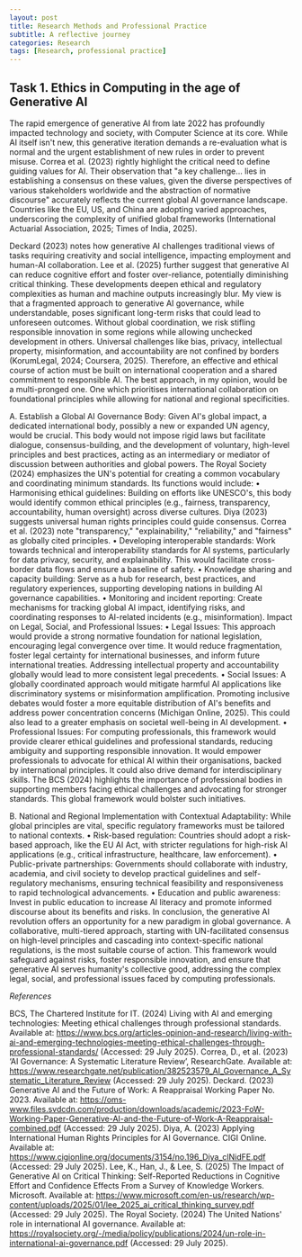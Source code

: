 ```yaml
---
layout: post
title: Research Methods and Professional Practice
subtitle: A reflective journey
categories: Research
tags: [Research, professional practice]
---
```


## Task 1. Ethics in Computing in the age of Generative AI 

The rapid emergence of generative AI from late 2022 has profoundly impacted technology and society, with Computer Science at its core. While AI itself isn't new, this generative iteration demands a re-evaluation what is normal and the urgent establishment of new rules in order to prevent misuse.
Correa et al. (2023) rightly highlight the critical need to define guiding values for AI. Their observation that "a key challenge... lies in establishing a consensus on these values, given the diverse perspectives of various stakeholders worldwide and the abstraction of normative discourse" accurately reflects the current global AI governance landscape. Countries like the EU, US, and China are adopting varied approaches, underscoring the complexity of unified global frameworks (International Actuarial Association, 2025; Times of India, 2025).

Deckard (2023) notes how generative AI challenges traditional views of tasks requiring creativity and social intelligence, impacting employment and human-AI collaboration. Lee et al. (2025) further suggest that generative AI can reduce cognitive effort and foster over-reliance, potentially diminishing critical thinking. These developments deepen ethical and regulatory complexities as human and machine outputs increasingly blur.
My view is that a fragmented approach to generative AI governance, while understandable, poses significant long-term risks that could lead to unforeseen outcomes. Without global coordination, we risk stifling responsible innovation in some regions while allowing unchecked development in others. Universal challenges like bias, privacy, intellectual property, misinformation, and accountability are not confined by borders (KorumLegal, 2024; Coursera, 2025). Therefore, an effective and ethical course of action must be built on international cooperation and a shared commitment to responsible AI.
The best approach, in my opinion, would be a multi-pronged one. One which prioritises international collaboration on foundational principles while allowing for national and regional specificities.

A. Establish a Global AI Governance Body: Given AI's global impact, a dedicated international body, possibly a new or expanded UN agency, would be crucial. This body would not impose rigid laws but facilitate dialogue, consensus-building, and the development of voluntary, high-level principles and best practices, acting as an intermediary or mediator of discussion between authorities and global powers. The Royal Society (2024) emphasizes the UN's potential for creating a common vocabulary and coordinating minimum standards. Its functions would include:
•	Harmonising ethical guidelines: Building on efforts like UNESCO's, this body would identify common ethical principles (e.g., fairness, transparency, accountability, human oversight) across diverse cultures. Diya (2023) suggests universal human rights principles could guide consensus. Correa et al. (2023) note "transparency," "explainability," "reliability," and "fairness" as globally cited principles.
•	Developing interoperable standards: Work towards technical and interoperability standards for AI systems, particularly for data privacy, security, and explainability. This would facilitate cross-border data flows and ensure a baseline of safety.
•	Knowledge sharing and capacity building: Serve as a hub for research, best practices, and regulatory experiences, supporting developing nations in building AI governance capabilities.
•	Monitoring and incident reporting: Create mechanisms for tracking global AI impact, identifying risks, and coordinating responses to AI-related incidents (e.g., misinformation).
Impact on Legal, Social, and Professional Issues:
•	Legal Issues: This approach would provide a strong normative foundation for national legislation, encouraging legal convergence over time. It would reduce fragmentation, foster legal certainty for international businesses, and inform future international treaties. Addressing intellectual property and accountability globally would lead to more consistent legal precedents.
•	Social Issues: A globally coordinated approach would mitigate harmful AI applications like discriminatory systems or misinformation amplification. Promoting inclusive debates would foster a more equitable distribution of AI's benefits and address power concentration concerns (Michigan Online, 2025). This could also lead to a greater emphasis on societal well-being in AI development.
•	Professional Issues: For computing professionals, this framework would provide clearer ethical guidelines and professional standards, reducing ambiguity and supporting responsible innovation. It would empower professionals to advocate for ethical AI within their organisations, backed by international principles. It could also drive demand for interdisciplinary skills. The BCS (2024) highlights the importance of professional bodies in supporting members facing ethical challenges and advocating for stronger standards. This global framework would bolster such initiatives.

B. National and Regional Implementation with Contextual Adaptability: While global principles are vital, specific regulatory frameworks must be tailored to national contexts.
•	Risk-based regulation: Countries should adopt a risk-based approach, like the EU AI Act, with stricter regulations for high-risk AI applications (e.g., critical infrastructure, healthcare, law enforcement).
•	Public-private partnerships: Governments should collaborate with industry, academia, and civil society to develop practical guidelines and self-regulatory mechanisms, ensuring technical feasibility and responsiveness to rapid technological advancements.
•	Education and public awareness: Invest in public education to increase AI literacy and promote informed discourse about its benefits and risks.
In conclusion, the generative AI revolution offers an opportunity for a new paradigm in global governance. A collaborative, multi-tiered approach, starting with UN-facilitated consensus on high-level principles and cascading into context-specific national regulations, is the most suitable course of action. This framework would safeguard against risks, foster responsible innovation, and ensure that generative AI serves humanity's collective good, addressing the complex legal, social, and professional issues faced by computing professionals.

*References*

BCS, The Chartered Institute for IT. (2024) Living with AI and emerging technologies: Meeting ethical challenges through professional standards. Available at: https://www.bcs.org/articles-opinion-and-research/living-with-ai-and-emerging-technologies-meeting-ethical-challenges-through-professional-standards/ (Accessed: 29 July 2025).
Correa, D., et al. (2023) ‘AI Governance: A Systematic Literature Review’, ResearchGate. Available at: https://www.researchgate.net/publication/382523579_AI_Governance_A_Systematic_Literature_Review (Accessed: 29 July 2025).
Deckard. (2023) Generative AI and the Future of Work: A Reappraisal Working Paper No. 2023. Available at: https://oms-www.files.svdcdn.com/production/downloads/academic/2023-FoW-Working-Paper-Generative-AI-and-the-Future-of-Work-A-Reappraisal-combined.pdf (Accessed: 29 July 2025).
Diya, A. (2023) Applying International Human Rights Principles for AI Governance. CIGI Online. Available at: https://www.cigionline.org/documents/3154/no.196_Diya_clNidFE.pdf (Accessed: 29 July 2025).
Lee, K., Han, J., & Lee, S. (2025) The Impact of Generative AI on Critical Thinking: Self-Reported Reductions in Cognitive Effort and Confidence Effects From a Survey of Knowledge Workers. Microsoft. Available at: https://www.microsoft.com/en-us/research/wp-content/uploads/2025/01/lee_2025_ai_critical_thinking_survey.pdf (Accessed: 29 July 2025).
The Royal Society. (2024) The United Nations' role in international AI governance. Available at: https://royalsociety.org/-/media/policy/publications/2024/un-role-in-international-ai-governance.pdf (Accessed: 29 July 2025).
